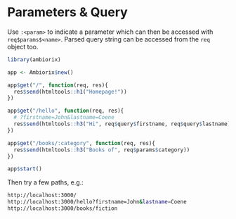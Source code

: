 # Parameters & Query

Use `:<param>` to indicate a parameter which can then be accessed with `req$params$<name>`. Parsed query string can be accessed from the `req` object too.

``` r
library(ambiorix)

app <- Ambiorix$new()

app$get("/", function(req, res){
  res$send(htmltools::h1("Homepage!"))
})

app$get("/hello", function(req, res){
  # ?firstname=John&lastname=Coene
  res$send(htmltools::h3("Hi", req$query$firstname, req$query$lastname))
})

app$get("/books/:category", function(req, res){
  res$send(htmltools::h3("Books of", req$params$category))
})

app$start()
```

Then try a few paths, e.g.:

```bash
http://localhost:3000/
http://localhost:3000/hello?firstname=John&lastname=Coene
http://localhost:3000/books/fiction
```
